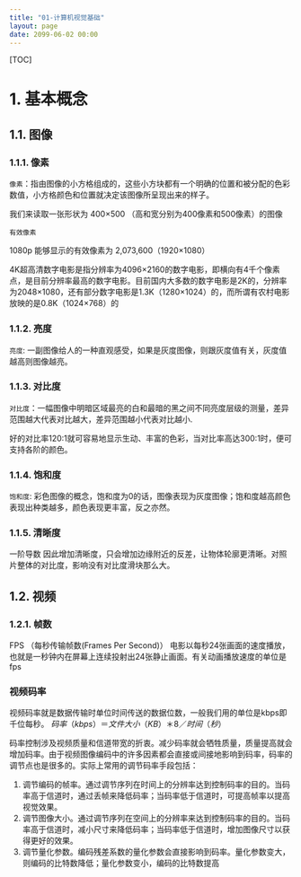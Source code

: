 ```yaml
---
title: "01-计算机视觉基础"
layout: page
date: 2099-06-02 00:00
---
```


[TOC]


# 1. 基本概念

## 1.1. 图像
### 1.1.1. 像素

`像素`：指由图像的小方格组成的，这些小方块都有一个明确的位置和被分配的色彩数值，小方格颜色和位置就决定该图像所呈现出来的样子。

我们来读取一张形状为 400×500 （高和宽分别为400像素和500像素）的图像

`有效像素`

1080p 能够显示的有效像素为 2,073,600（1920×1080）

4K超高清数字电影是指分辨率为4096×2160的数字电影，即横向有4千个像素点，是目前分辨率最高的数字电影。目前国内大多数的数字电影是2K的，分辨率为2048×1080，还有部分数字电影是1.3K（1280×1024）的，而所谓有农村电影放映的是0.8K（1024×768）的


### 1.1.2. 亮度

`亮度`: 一副图像给人的一种直观感受，如果是灰度图像，则跟灰度值有关，灰度值越高则图像越亮。


### 1.1.3. 对比度

`对比度`：一幅图像中明暗区域最亮的白和最暗的黑之间不同亮度层级的测量，差异范围越大代表对比越大，差异范围越小代表对比越小.

好的对比率120:1就可容易地显示生动、丰富的色彩，当对比率高达300:1时，便可支持各阶的颜色。


### 1.1.4. 饱和度

`饱和度`: 彩色图像的概念，饱和度为0的话，图像表现为灰度图像；饱和度越高颜色表现出种类越多，颜色表现更丰富，反之亦然。

### 1.1.5. 清晰度
一阶导数
因此增加清晰度，只会增加边缘附近的反差，让物体轮廓更清晰。对照片整体的对比度，影响没有对比度滑块那么大。

## 1.2. 视频
### 1.2.1. 帧数
FPS （每秒传输帧数(Frames Per Second)）
电影以每秒24张画面的速度播放，也就是一秒钟内在屏幕上连续投射出24张静止画面。有关动画播放速度的单位是fps
### 视频码率
视频码率就是数据传输时单位时间传送的数据位数，一般我们用的单位是kbps即千位每秒。
$码率（kbps）＝文件大小（KB）＊8／时间（秒）$


码率控制涉及视频质量和信道带宽的折衷。减少码率就会牺牲质量，质量提高就会增加码率。由于视频图像编码中的许多因素都会直接或间接地影响到码率，码率的调节点也是很多的。实际上常用的调节码率手段包括：
1. 调节编码的帧率。通过调节序列在时间上的分辨率达到控制码率的目的。当码率高于信道时，通过丢帧来降低码率；当码率低于信道时，可提高帧率以提高视觉效果。
2. 调节图像大小。通过调节序列在空间上的分辨率来达到控制码率的目的。当码率高于信道时，减小尺寸来降低码率；当码率低于信道时，增加图像尺寸以获得更好的效果。
3. 调节量化参数。编码残差系数的量化参数会直接影响到码率。量化参数变大，则编码的比特数降低；量化参数变小，编码的比特数提高



